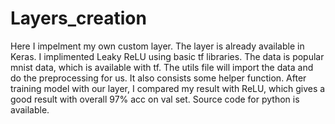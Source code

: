 # Layers_creation

Here I impelment my own custom layer. The layer is already available in Keras. I implimented Leaky ReLU using basic tf libraries. The data is popular mnist data, which is available with tf. The utils file will import the data and do the preprocessing for us. It also consists some helper function. After training model with our layer, I compared my result with ReLU, which gives a good result with overall 97% acc on val set. Source code for python is available.
